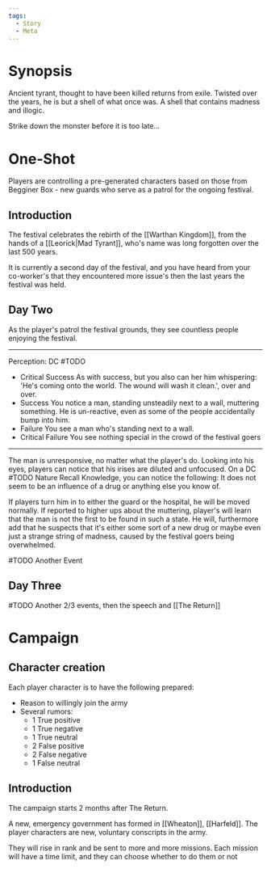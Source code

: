 ```yaml
---
tags:
  - Story
  - Meta
---
```

# Synopsis
Ancient tyrant, thought to have been killed returns from exile. Twisted over the years, he is but a shell of what once was. A shell that contains madness and illogic.

Strike down the monster before it is too late...

# One-Shot
Players are controlling a pre-generated characters based on those from Begginer Box - new guards who serve as a patrol for the ongoing festival.

## Introduction
The festival celebrates the rebirth of the [[Warthan Kingdom]], from the hands of a [[Leorick|Mad Tyrant]], who's name was long forgotten over the last 500 years.

It is currently a second day of the festival, and you have heard from your co-worker's that they encountered more issue's then the last years the festival was held.

## Day Two

As the player's patrol the festival grounds, they see countless people enjoying the festival.

---
Perception: DC #TODO
- Critical Success
As with success, but you also can her him whispering: 'He's coming onto the world. The wound will wash it clean.', over and over.
- Success
You notice a man, standing unsteadily next to a wall, muttering something. He is un-reactive, even as some of the people accidentally bump into him.
- Failure
You see a man who's standing next to a wall.
- Critical Failure
You see nothing special in the crowd of the festival goers
---
The man is unresponsive, no matter what the player's do. Looking into his eyes, players can notice that his irises are diluted and unfocused. On a DC #TODO Nature Recall Knowledge, you can notice the following: It does not seem to be an influence of a drug or anything else you know of.

If players turn him in to either the guard or the hospital, he will be moved normally.
If reported to higher ups about the muttering, player's will learn that the man is not the first to be found in such a state. He will, furthermore add that he suspects that it's either some sort of a new drug or maybe even just a strange string of madness, caused by the festival goers being overwhelmed.

#TODO Another Event
## Day Three

#TODO Another 2/3 events, then the speech and [[The Return]]

# Campaign
## Character creation
Each player character is to have the following prepared:
- Reason to willingly join the army
- Several rumors:
	- 1 True positive
	- 1 True negative
	- 1 True neutral
	- 2 False positive
	- 2 False negative
	- 1 False neutral

## Introduction
The campaign starts 2 months after The Return.

A new, emergency government has formed in [[Wheaton]], [[Harfeld]].
The player characters are new, voluntary conscripts in the army.

They will rise in rank and be sent to more and more missions.
Each mission will have a time limit, and they can choose whether to do them or not